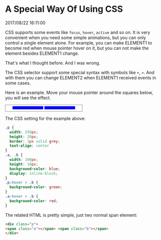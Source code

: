 # A Special Way Of Using CSS
2017/08/22 16:11:00

CSS supports some events like `focus`, `hover`, `active` and so on. It is very convenient when you need some simple animations, but you can only control a single element alone. For example, you can make ELEMENT1 to become red when mouse pointer hover on it, but you can not make the element besides ELEMENT1 change.

That's what I thought before. And I was wrong.

The CSS selector support some special syntax with symbols like `+`, `>`. And with them you can change ELEMENT2 when ELEMENT1 received events in some cases.

Here is an example. Move your mouse pointer around the squares below, you will see the effect.
<style>
.p {
  width: 250px;
  height: 20px;
  border: 1px solid grey;
  text-align: center
}
.a, .b {
  width: 100px;
  height: 10px;
  background-color: blue;
  display: inline-block;
}
.p:hover > .b {
  background-color: green;
}
.a:hover + .b {
  background-color: red;
}
</style>

<div class="p">
<span class="a"></span> <span class="b"></span>
</div>


The CSS setting for the example above:
```css
.p {
  width: 250px;
  height: 20px;
  border: 1px solid grey;
  text-align: center
}
.a, .b {
  width: 100px;
  height: 10px;
  background-color: blue;
  display: inline-block;
}
.p:hover > .b {
  background-color: green;
}
.a:hover + .b {
  background-color: red;
}
```

The related HTML is pretty simple, just two normal span element:
```html
<div class="p">
<span class="a"></span> <span class="b"></span>
</div>
```

